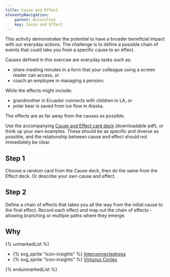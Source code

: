 ```yaml
---
title: Cause and Effect
eleventyNavigation:
    parent: Activities
    key: Cause and Effect
---
```


This activity demonstrates the potential to have a broader beneficial impact with our everyday actions. The challenge is
to define a possible chain of events that could take you from a specific cause to an effect.

Causes defined in this exercise are everyday tasks such as:

* share meeting minutes in a form that your colleague using a screen reader can access, or
* coach an employee in managing a pension.

While the effects might include:

* grandmother in Ecuador connects with children in LA, or
* polar bear is saved from ice flow in Alaska.

The effects are as far away from the causes as possible.

Use the accompanying [Cause and Effect card deck](/assets/images/CauseAndEffectCards.pdf) (downloadable pdf), or think
up your own examples. These should be as specific and diverse as possible, and the relationship between cause and effect
should not immediately be clear.

## Step 1

Choose a random card from the Cause deck, then do the same from the Effect deck. Or describe your own cause and effect.

## Step 2

Define a chain of effects that takes you all the way from the initial cause to the final effect. Record each effect and
map out the chain of effects - allowing branching or multiple paths where they emerge.

## Why

{% unmarkedList %}

* {% svg_sprite "icon-insights" %} [Interconnectedness](../../insights/interconnectedness/)
* {% svg_sprite "icon-insights" %} [Virtuous Cycles](../../insights/virtuous-cycles/)

{% endunmarkedList %}

